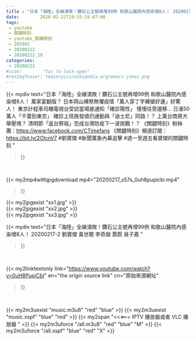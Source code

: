 ```yaml
---
title : "日本「海陸」全線潰敗！鑽石公主號再增99例 和歌山醫院內感染增8人！ 20200217-2 劉寶傑 黃世聰 李奇嶽 賈蔚 吳子嘉 "
date:        2020-02-22T19:35:19-07:00
tags:
 - youtube
 - 關鍵時刻
 - youtube_關鍵時刻
 - 202002
 - 20200222
 - 20200222_19
categories:
 - 20200222
#icon:        "fas fa-lock-open"
#resImgTeaser: teaserpics/wikipedia.org/emacs-jokes.png
---
```


{{< mydiv text="日本「海陸」全線潰敗！鑽石公主號再增99例 和歌山醫院內感染增8人！ 萬家宴翻版？ 日本岡山裸祭無懼疫情「萬人穿丁字褲搶好運」好驚人！ 東京計程車司機電視台受訪當場接通知「確診陽性」 慢慢往旁邊移… 日湧50萬人「千葉到東京」 確診上班族發燒仍通勤與「迪士尼」同路！？ 上萬台商將大舉壓境？ 清明節「返台祭祖」恐成台灣防疫下一波挑戰！？  《關鍵時刻》粉絲團：https://www.facebook.com/CTimefans 《關鍵時刻》頻道訂閱：https://bit.ly/2OlcnV7  #劉寶傑 #新聞萬象內幕追擊 #週一至週五看寶傑的關鍵時刻 "
>}}
<br>


{{< my2mp4withjpgdownload mp4="20200217_s57s_0uh8pupicbi.mp4"
>}}

{{< my2jpgexist "xx1.jpg" >}}<br>
{{< my2jpgexist "xx2.jpg" >}}<br>
{{< my2jpgexist "xx3.jpg" >}}<br>



{{< mydiv text="日本「海陸」全線潰敗！鑽石公主號再增99例 和歌山醫院內感染增8人！ 20200217-2 劉寶傑 黃世聰 李奇嶽 賈蔚 吳子嘉 "
>}}
<br>

{{< my2linktextonly link="https://www.youtube.com/watch?v=0uH8PupiCbI"
en="the origin source link" cn="原始來源網址"
>}}


<br>

{{< my2m3uexist "music.m3u8" "red"  "blue" >}} {{< my2m3uexist "music.xspf" "blue" "red"  >}} {{< my2span "<<<=== IPTV 播放器或者 VLC 播放器 " >}} {{< my2m3uforce "/all.m3u8" "red"  "blue" "M" >}} {{< my2m3uforce "/all.xspf" "blue" "red"  "X" >}} 
